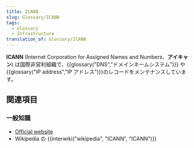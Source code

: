 ```yaml
---
title: ICANN
slug: Glossary/ICANN
tags:
  - Glossary
  - Infrastructure
translation_of: Glossary/ICANN
---
```

**ICANN** (Internet Corporation for Assigned Names and Numbers、**アイキャン**) は国際非営利組織で、{{glossary("DNS","ドメインネームシステム")}} や {{glossary("IP address","IP アドレス")}}のレコードをメンテナンスしています。

## 関連項目

### 一般知識

- [Official website](https://www.icann.org/)
- Wikipedia の {{interwiki("wikipedia", "ICANN", "ICANN")}}
